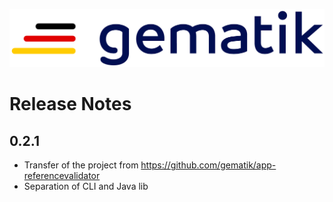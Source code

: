 ![gematik GmbH](docs/img/Gematik_Logo_Flag.png)

# Release Notes

## 0.2.1

- Transfer of the project from https://github.com/gematik/app-referencevalidator
- Separation of CLI and Java lib